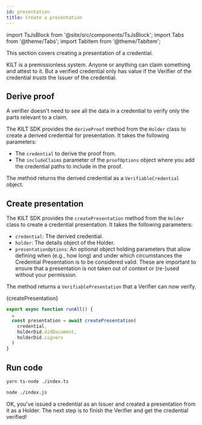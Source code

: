 ```yaml
---
id: presentation
title: Create a presentation
---
```


import TsJsBlock from '@site/src/components/TsJsBlock';
import Tabs from '@theme/Tabs';
import TabItem from '@theme/TabItem';

<!-- Explain that info mmight come from holder or come from other sources, but code shows create a presentation -->

This section covers creating a presentation of a credential.

KILT is a premissionless system.
Anyone or anything can claim something and attest to it.
But a verified credential only has value if the <span className="label-role verifier">Verifier</span> of the credential _trusts_ the <span className="label-role issuer">Issuer</span> of the credential.

## Derive proof

A verifier doesn't need to see all the data in a credential to verify only the parts relevant to a claim.

The KILT SDK provides the `deriveProof` method from the `Holder` class to create a derived credential for presentation. It takes the following parameters:

- The `credential` to derive the proof from.
- The `includeClaims` parameter of the `proofOptions` object where you add the credential paths to include in the proof.

The method returns the derived credential as a `VerifiableCredential` object.

## Create presentation


The KILT SDK provides the `createPresentation` method from the `Holder` class to create a credential presentation. It takes the following parameters:

- `credential`: The derived credential.
- `holder`: The details object of the Holder.
- `presentationOptions`: An optional object holding parameters that allow defining when (e.g., how long) and under which circumstances the Credential Presentation is to be considered valid. These are important to ensure that a presentation is not taken out of context or (re-)used without your permission. 

The method returns a `VerifiablePresentation` that a Verifier can now verify.

<TsJsBlock>
  {createPresentation}
</TsJsBlock>

<TsJsBlock>

```typescript
export async function runAll() {
  …
  const presentation = await createPresentation(
    credential,
    holderDid.didDocument,
    holderDid.signers
  )
}
```

</TsJsBlock>

## Run code

<Tabs groupId="ts-js-choice">
  <TabItem value='ts' label='Typescript' default>

  ```bash
  yarn ts-node ./index.ts
  ```

  </TabItem>
  <TabItem value='js' label='Javascript' default>

  ```bash
  node ./index.js
  ```

  </TabItem>
</Tabs>

OK, you've issued a credential as an <span className="label-role issuer">Issuer</span> and created a presentation from it as a <span className="label-role holder">Holder</span>.
The next step is to finish the <span className="label-role verifier">Verifier</span> and get the credential verified!
